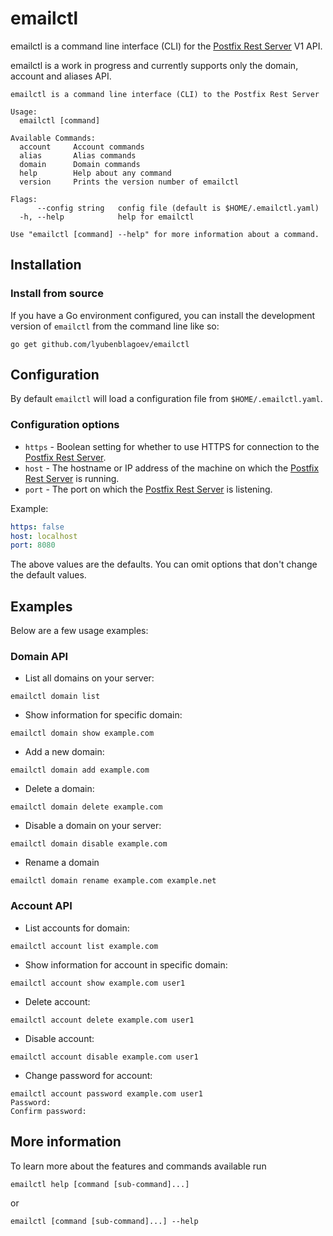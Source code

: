 # emailctl

emailctl is a command line interface (CLI) for the [Postfix Rest Server](https://github.com/lyubenblagoev/postfix-rest-server) V1 API. 

emailctl is a work in progress and currently supports only the domain, account and aliases API.

```
emailctl is a command line interface (CLI) to the Postfix Rest Server

Usage:
  emailctl [command]

Available Commands:
  account     Account commands
  alias       Alias commands
  domain      Domain commands
  help        Help about any command
  version     Prints the version number of emailctl

Flags:
      --config string   config file (default is $HOME/.emailctl.yaml)
  -h, --help            help for emailctl

Use "emailctl [command] --help" for more information about a command.
```

## Installation

### Install from source

If you have a Go environment configured, you can install the development version of `emailctl` from the command line like so: 

```
go get github.com/lyubenblagoev/emailctl
```

## Configuration

By default `emailctl` will load a configuration file from `$HOME/.emailctl.yaml`. 

### Configuration options

* `https` - Boolean setting for whether to use HTTPS for connection to the [Postfix Rest Server](https://github.com/lyubenblagoev/postfix-rest-server).
* `host` - The hostname or IP address of the machine on which the [Postfix Rest Server](https://github.com/lyubenblagoev/postfix-rest-server) is running.
* `port` - The port on which the [Postfix Rest Server](https://github.com/lyubenblagoev/postfix-rest-server) is listening.

Example: 

```yaml
https: false
host: localhost
port: 8080
```

The above values are the defaults. You can omit options that don't change the default values.

## Examples

Below are a few usage examples:

### Domain API

* List all domains on your server:

```
emailctl domain list
```

* Show information for specific domain:

```
emailctl domain show example.com
```

* Add a new domain: 

```
emailctl domain add example.com
```

* Delete a domain: 

```
emailctl domain delete example.com
```

* Disable a domain on your server:

```
emailctl domain disable example.com
```

* Rename a domain

```
emailctl domain rename example.com example.net
```

### Account API

* List accounts for domain:

```
emailctl account list example.com
```

* Show information for account in specific domain:

```
emailctl account show example.com user1
```

* Delete account:

```
emailctl account delete example.com user1
```

* Disable account: 

```
emailctl account disable example.com user1
```

* Change password for account:

```
emailctl account password example.com user1
Password: 
Confirm password: 
```

## More information

To learn more about the features and commands available run

```
emailctl help [command [sub-command]...]
```

or 

```
emailctl [command [sub-command]...] --help
```

